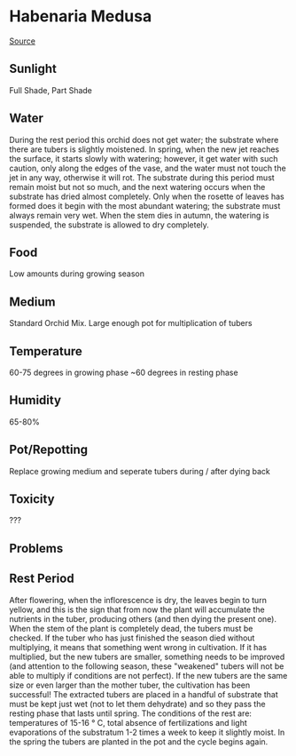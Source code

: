 # Habenaria Medusa
[Source](https://travaldo.blogspot.com/2018/05/habenaria-medusa-care-and-culture.html)

## Sunlight
Full Shade, Part Shade

## Water
During the rest period this orchid does not get water; the substrate where there are tubers is slightly moistened. 
In spring, when the new jet reaches the surface, it starts slowly with watering; however, it get water with such caution, 
only along the edges of the vase, and the water must not touch the jet in any way, otherwise it will rot. 
The substrate during this period must remain moist but not so much, and the next watering occurs when the 
substrate has dried almost completely. Only when the rosette of leaves has formed does it begin with the most abundant watering; 
the substrate must always remain very wet. When the stem dies in autumn, the watering is suspended, the substrate is allowed to dry completely.

## Food
Low amounts during growing season

## Medium
Standard Orchid Mix. Large enough pot for multiplication of tubers

## Temperature
60-75 degrees in growing phase
~60 degrees in resting phase

## Humidity
65-80%

## Pot/Repotting
Replace growing medium and seperate tubers during / after dying back

## Toxicity
???

## Problems

## Rest Period
 After flowering, when the inflorescence is dry, the leaves begin to turn yellow, 
 and this is the sign that from now the plant will accumulate the nutrients in the tuber, 
 producing others (and then dying the present one). When the stem of the plant is completely dead, 
 the tubers must be checked. If the tuber who has just finished the season died without 
 multiplying, it means that something went wrong in cultivation. If it has multiplied, 
 but the new tubers are smaller, something needs to be improved (and attention to the following season, 
 these "weakened" tubers will not be able to multiply if conditions are not perfect). If the new tubers 
 are the same size or even larger than the mother tuber, the cultivation has been successful! 
 The extracted tubers are placed in a handful of substrate that must be kept just wet (not to let them dehydrate) 
 and so they pass the resting phase that lasts until spring. The conditions of the rest are: temperatures of 15-16 ° C, 
 total absence of fertilizations and light evaporations of the substratum 1-2 times a week to keep it slightly moist. 
 In the spring the tubers are planted in the pot and the cycle begins again.
